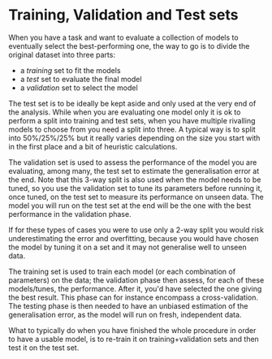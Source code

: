 # Training, Validation and Test sets

When you have a task and want to evaluate a collection of models to eventually select the best-performing one, the way to go is to divide the original dataset into three parts:

* a _training_ set to fit the models
* a _test_ set to evaluate the final model
* a _validation_ set to select the model

The test set is to be ideally be kept aside and only used at the very end of the analysis. While when you are evaluating one model only it is ok to perform a split into training and test sets, when you have multiple rivalling models to choose from you need a split into three. A typical way is to split into 50%/25%/25% but it really varies depending on the size you start with in the first place and a bit of heuristic calculations.

The validation set is used to assess the performance of the model you are evaluating, among many, the test set to estimate the generalisation error at the end. Note that this 3-way split is also used when the model needs to be tuned, so you use the validation set to tune its parameters before running it, once tuned, on the test set to measure its performance on unseen data. The model you will run on the test set at the end will be the one with the best performance in the validation phase.

If for these types of cases you were to use only a 2-way split you would risk underestimating the error and overfitting, because you would have chosen the model by tuning it on a set and it may not generalise well to unseen data.

The training set is used to train each model \(or each combination of parameters\) on the data; the validation phase then assess, for each of these models/tunes, the performance. After it, you'd have selected the one giving the best result. This phase can for instance encompass a cross-validation. The testing phase is then needed to have an unbiased estimation of the generalisation error, as the model will run on fresh, independent data.

What to typically do when you have finished the whole procedure in order to have a usable model, is to re-train it on training+validation sets and then test it on the test set.

